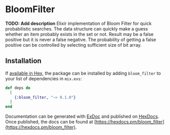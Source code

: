 # BloomFilter

**TODO: Add description**
Elixir implementation of Bloom Filter for quick probabilistic searches.
The data structure can quickly make a guess whether an item probably exists in the set or not.
Result may be a false positive but it is never a false negative. The probability of getting a false positive can be controlled by selecting sufficient size of bit array.

## Installation

If [available in Hex](https://hex.pm/docs/publish), the package can be installed
by adding `bloom_filter` to your list of dependencies in `mix.exs`:

```elixir
def deps do
  [
    {:bloom_filter, "~> 0.1.0"}
  ]
end
```

Documentation can be generated with [ExDoc](https://github.com/elixir-lang/ex_doc)
and published on [HexDocs](https://hexdocs.pm). Once published, the docs can
be found at [https://hexdocs.pm/bloom_filter](https://hexdocs.pm/bloom_filter).

